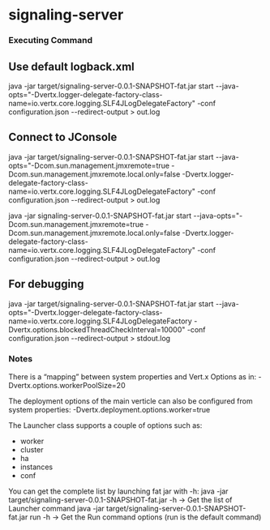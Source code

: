 # signaling-server


### Executing Command

Use default logback.xml
-----------------------
java -jar target/signaling-server-0.0.1-SNAPSHOT-fat.jar start --java-opts="-Dvertx.logger-delegate-factory-class-name=io.vertx.core.logging.SLF4JLogDelegateFactory" -conf configuration.json --redirect-output > out.log

Connect to JConsole
-------------------
java -jar target/signaling-server-0.0.1-SNAPSHOT-fat.jar start --java-opts="-Dcom.sun.management.jmxremote=true -Dcom.sun.management.jmxremote.local.only=false -Dvertx.logger-delegate-factory-class-name=io.vertx.core.logging.SLF4JLogDelegateFactory" -conf configuration.json --redirect-output > out.log

java -jar signaling-server-0.0.1-SNAPSHOT-fat.jar start --java-opts="-Dcom.sun.management.jmxremote=true -Dcom.sun.management.jmxremote.local.only=false -Dvertx.logger-delegate-factory-class-name=io.vertx.core.logging.SLF4JLogDelegateFactory" -conf configuration.json --redirect-output > out.log


For debugging
-----------------------
java -jar target/signaling-server-0.0.1-SNAPSHOT-fat.jar start --java-opts="-Dvertx.logger-delegate-factory-class-name=io.vertx.core.logging.SLF4JLogDelegateFactory -Dvertx.options.blockedThreadCheckInterval=10000" -conf configuration.json --redirect-output > stdout.log

### Notes

There is a “mapping” between system properties and Vert.x Options as in:
-Dvertx.options.workerPoolSize=20 

The deployment options of the main verticle can also be configured from system properties:
-Dvertx.deployment.options.worker=true

The Launcher class supports a couple of options such as:
- worker
- cluster
- ha
- instances
- conf

You can get the complete list by launching fat jar with -h:
java -jar target/signaling-server-0.0.1-SNAPSHOT-fat.jar -h -> Get the list of Launcher command
java -jar target/signaling-server-0.0.1-SNAPSHOT-fat.jar run -h -> Get the Run command options (run is the default command)
